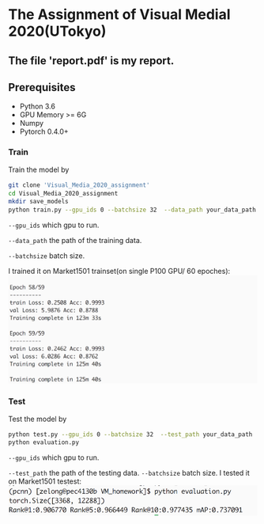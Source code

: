 The Assignment of Visual Medial 2020(UTokyo)
===========
The file 'report.pdf' is my report.
-----------

## Prerequisites

- Python 3.6
- GPU Memory >= 6G
- Numpy
- Pytorch 0.4.0+

### Train
Train the model by
```bash
git clone 'Visual_Media_2020_assignment'
cd Visual_Media_2020_assignment
mkdir save_models
python train.py --gpu_ids 0 --batchsize 32  --data_path your_data_path
```
`--gpu_ids` which gpu to run.

`--data_path` the path of the training data.

`--batchsize` batch size.

I trained it on Market1501 trainset(on single P100 GPU/ 60 epoches):
![](https://github.com/ZelongZeng/Visual_Media_2020_assignment/blob/master/741596464475_.pic.jpg)

### Test
Test the model by
```bash
python test.py --gpu_ids 0 --batchsize 32  --test_path your_data_path
python evaluation.py
```
`--gpu_ids` which gpu to run.

`--test_path` the path of the testing data.
`--batchsize` batch size.
I tested it on Market1501 testest:
![](https://github.com/ZelongZeng/Visual_Media_2020_assignment/blob/master/751596474035_.pic.jpg)

